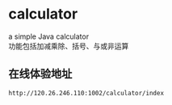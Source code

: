 # calculator
a simple Java calculator  
功能包括加减乘除、括号、与或非运算

## 在线体验地址
`http://120.26.246.110:1002/calculator/index`
